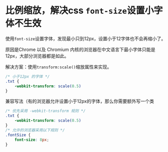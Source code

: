 # 比例缩放，解决css `font-size`设置小字体不生效

使用`font-size`设置字体，发现最小只到12px，设置小于12字体也不会再缩小了。

原因是Chrome 以及 Chromium 内核的浏览器在中文语言下最小字体只能是12px，大部分浏览器都是如此。

解决方案：使用`transform:scale()`缩放属性来实现。

```css
/* 小于12px 的字体 */
.txt {
    -webkit-transform: scale(0.5)
}
```

兼容写法（有的浏览器允许设置小于12px的字体，那么你需要额外写一个类

```css
/* 优先采用 -webkit-transform 规则 */
.txt {
    -webkit-transform: scale(0.5)
}
/* 允许的浏览器采用以下规则 */
.fontSize {
    font-size: 8px;
}
```

